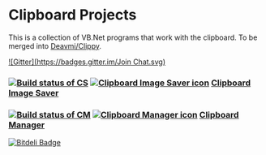 # Clipboard Projects
This is a collection of VB.Net programs that work with the clipboard. To be merged into [Deavmi/Clippy](http://github.com/Deavmi/Clippy).

[![Gitter](https://badges.gitter.im/Join Chat.svg)](https://gitter.im/Walkman100/Walkman?utm_source=badge&utm_medium=badge&utm_campaign=pr-badge&utm_content=badge)

### [![Build status of CS](https://ci.appveyor.com/api/projects/status/g32gra4rxcwlrwqr)](https://ci.appveyor.com/project/Walkman100/clipboard-projects) [![Clipboard Image Saver icon](https://raw.githubusercontent.com/Walkman100/Clipboard-Projects/master/ClipboardSaver/paste.ico "Clipboard Image Saver icon")](https://raw.githubusercontent.com/Walkman100/Clipboard-Projects/master/ClipboardSaver/paste.ico) [Clipboard Image Saver](https://github.com/Walkman100/Clipboard-Projects/blob/master/ClipboardSaver/README.md)

### [![Build status of CM](https://ci.appveyor.com/api/projects/status/g5rgh4tfm5fvk1ky)](https://ci.appveyor.com/project/Walkman100/clipboard-projects-844) [![Clipboard Manager icon](https://raw.githubusercontent.com/Walkman100/Clipboard-Projects/master/ClipboardManager/animationmanager.ico "Clipboard Manager icon")](https://raw.githubusercontent.com/Walkman100/Clipboard-Projects/master/ClipboardManager/animationmanager.ico) [Clipboard Manager](https://github.com/Walkman100/Clipboard-Projects/blob/master/ClipboardManager/README.md)

[![Bitdeli Badge](https://d2weczhvl823v0.cloudfront.net/Walkman100/clipboard-projects/trend.png)](https://bitdeli.com/free "Bitdeli Badge")

